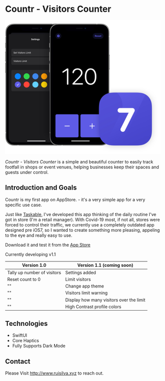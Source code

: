 # Countr - Visitors Counter

![Countr - Preview](Countr-Preview.jpg)

*Countr - Visitors Counter* is a simple and beautiful counter to easily track footfall in shops or event venues, helping businesses keep their spaces and guests under control.


## Introduction and Goals

Countr is my first app on AppStore. - it's a very simple app for a very specific use case.

Just like [Taskable](https://github.com/ruipasilva/Taskable), I've developed this app thinking of the daily routine I've got in store (I'm a retail manager). With Covid-19 most, if not all, stores were forced to control their traffic, we currently use a completely outdated app designed pre iOS7, so I wanted to create something more pleasing, appeling to the eye and really easy to use. 

Download it and test it from the [App Store](https://apps.apple.com/gb/app/countr-visitors-counter/id1557506282)

Currently developing v1.1

Version 1.0 | Version 1.1 (coming soon)
------------ | -------------
Tally up number of visitors | Settings added
Reset count to 0 | Limit visitors
"" | Change app theme
"" | Visitors limit warning
"" | Display how many visitors over the limit
"" | High Contrast profile colors


## Technologies

* SwiftUI
* Core Haptics
* Fully Supports Dark Mode

## Contact

Please Visit http://www.ruisilva.xyz to reach out.
